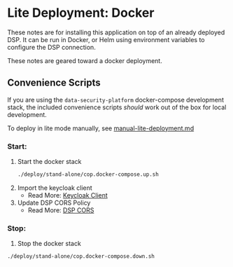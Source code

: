 # Lite Deployment: Docker
These notes are for installing this application on top of an already deployed DSP. It can be run in Docker, or Helm using environment variables to configure the DSP connection.

These notes are geared toward a docker deployment.

## Convenience Scripts
If you are using the `data-security-platform` docker-compose development stack, the included convenience scripts _should_ work out of the box for local development.

To deploy in lite mode manually, see [manual-lite-deployment.md](./manual-lite-deployment.md)

### Start:

1. Start the docker stack
   ```sh
   ./deploy/stand-alone/cop.docker-compose.up.sh
   ```
2. Import the keycloak client
   - Read More: [Keycloak Client](../release-assets/Docker_Deployment.md#keycloak-clients)
3. Update DSP CORS Policy 
   - Read More: [DSP CORS](../release-assets/Docker_Deployment.md#platform-configuration)



### Stop:

1. Stop the docker stack
```sh
./deploy/stand-alone/cop.docker-compose.down.sh
```
